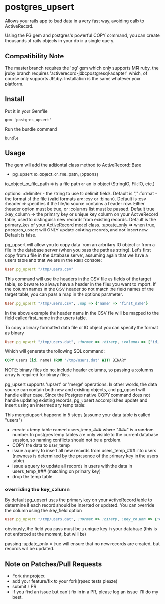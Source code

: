 # postgres_upsert

Allows your  rails app to load data in a very fast way, avoiding calls to ActiveRecord.

Using the PG gem and postgres's powerful COPY command, you can create thousands of rails objects in your db in a single query.

## Compatibility Note
The master branch requires the 'pg' gem which only supports MRI ruby.  the jruby branch requires 'activerecord-jdbcpostgresql-adapter' which, of course only supports JRuby.  Installation is the same whatever your platform.

## Install

Put it in your Gemfile

    gem 'postgres_upsert'

Run the bundle command

    bundle

## Usage

The gem will add the aditiontal class method to ActiveRecord::Base

* pg_upsert io_object_or_file_path, [options]

io_object_or_file_path => is a file path or an io object (StringIO, FileIO, etc.)

options:
:delimiter - the string to use to delimit fields.  Default is ","
:format - the format of the file (valid formats are :csv or :binary).  Default is :csv
:header => specifies if the file/io source contains a header row.  Either :header option must be true, or :columns list must be passed.  Default true
:key_column => the primary key or unique key column on your ActiveRecord table, used to distinguish new records from existing records.  Default is the primary_key of your ActiveRecord model class.
:update_only => when true, postgres_upsert will ONLY update existing records, and not insert new.  Default is false.

pg_upsert will allow you to copy data from an arbritary IO object or from a file in the database server (when you pass the path as string).
Let's first copy from a file in the database server, assuming again that we have a users table and
that we are in the Rails console:

```ruby
User.pg_upsert "/tmp/users.csv"
```

This command will use the headers in the CSV file as fields of the target table, so beware to always have a header in the files you want to import.
If the column names in the CSV header do not match the field names of the target table, you can pass a map in the options parameter.

```ruby
User.pg_upsert "/tmp/users.csv", :map => {'name' => 'first_name'}
```

In the above example the header name in the CSV file will be mapped to the field called first_name in the users table.

To copy a binary formatted data file or IO object you can specify the format as binary

```ruby
User.pg_upsert "/tmp/users.dat", :format => :binary, :columns => ["id, "name"]
```

Which will generate the following SQL command:

```sql
COPY users (id, name) FROM '/tmp/users.dat' WITH BINARY
```

NOTE: binary files do not include header columns, so passing a :columns array is required for binary files.


pg_upsert  supports 'upsert' or 'merge' operations.  In other words, the data source can contain both new and existing objects, and pg_upsert will handle either case.  Since the Postgres native COPY command does not handle updating existing records, pg_upsert accomplishes update and insert using an intermediary temp table:

This merge/upsert happend in 5 steps (assume your data table is called "users")
* create a temp table named users_temp_### where "###" is a random number.  In postgres temp tables are only visible to the current database session, so naming conflicts should not be a problem.
* COPY the data to user_temp
* issue a query to insert all new records from users_temp_### into users (newness is determined by the presence of the primary key in the users table)
* issue a query to update all records in users with the data in users_temp_### (matching on primary key)
* drop the temp table.

### overriding the key_column

By default pg_upsert uses the primary key on your ActiveRecord table to determine if each record should be inserted or updated.  You can override the column using the :key_field option:

```ruby
User.pg_upsert "/tmp/users.dat", :format => :binary, :key_column => ["external_twitter_id"]
```

obviously, the field you pass must be a unique key in your database (this is not enforced at the moment, but will be)

passing :update_only = true will ensure that no new records are created, but records will be updated.

## Note on Patches/Pull Requests

* Fork the project
* add your feature/fix to your fork(rpsec tests pleaze)
* submit a PR
* If you find an issue but can't fix in in a PR, please log an issue.  I'll do my best.

